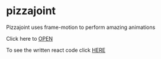 # pizzajoint
Pizzajoint uses frame-motion to perform amazing animations

Click here to <a href="https://romualdo-ah.github.io/pizzajoint/" target="_blank">OPEN</a>

To see the written react code click <a href="">HERE</a>
